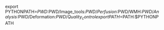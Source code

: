 export PYTHONPATH=$PWD:$PWD/Image_tools:$PWD/Perfusion:$PWD/WMH:$PWD/Analysis:$PWD/Deformation:$PWD/Quality_control
export PATH=$PATH:$PYTHONPATH